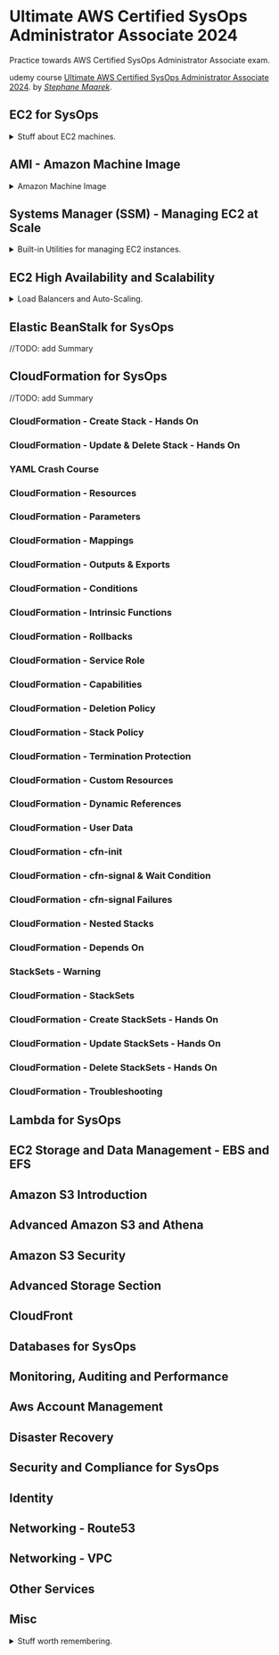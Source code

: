<!--
// cSpell:ignore proto deregisteration_delay
 -->

<link rel="stylesheet" type="text/css" href="../markdown-style.css">

# Ultimate AWS Certified SysOps Administrator Associate 2024

<!-- <details> -->
<summary>
Practice towards AWS Certified SysOps Administrator Associate exam.
</summary>

udemy course [Ultimate AWS Certified SysOps Administrator Associate 2024](ultimate-aws-certified-sysops-administrator-associate). by [_Stephane Maarek_](https://www.stephanemaarek.com/).

## EC2 for SysOps

<details>
<summary>
Stuff about EC2 machines.
</summary>

<cloud>EC2</cloud> - <cloud>Elastic Cloud Compute</cloud> - virtual machines.

### EC2 Instance Types
<details>

#### Launching an EC2 Instance

from the console, launch a new machine, with a ssh key pai, create new security group allowing SSH access (port 22) from anywhere, and ssh into the machine using the public ip.

```sh
chmod 0400 DemoKeyPair.pem
ssh -i DemoKeyPair.pem ec2-user@<public_ip>
```

or by using <kbd>EC2 Instance Connect</kbd>.

#### Changing EC2 Instance Type

changing EC2 instance types works only for <cloud>EBS</cloud>-backed instances.

1. Stop the instance
2. <kbd>Instance Settings</kbd> -> <kbd>Change Instance Type</kbd>
3. Start instance

for some instances, we can have EBS-optimization available.

we can see this in action by running the `free -m` shell command before and after changing the machine type. going from "t2.micro" to "t2.small" changes the amount of "total" memory from ~983 to ~1991.

</details>

### Enhanced Networking

<details>
<summary>
Get better networking performance for EC2 instances.
</summary>


> <cloud>EC2 Enhanced Networking (SR-IOV)</cloud>
> - Higher bandwidth, higher PPS (packet per second), lower latency.
> - Option 1: Elastic Network Adapter (ENA) up to 100 Gbps.
> - Option 2: Intel 82599 VF up to 10 Gbps - LEGACY.
> - Works for newer generation EC2 Instances.
> 
><cloud>Elastic Fabric Adapter (EFA)</cloud>
>
> - Improved ENA for <cloud>HPC</cloud> (high performance computing), only works for Linux.
> - Great for inter-node communications, tightly coupled workloads.
> - Leverages Message Passing Interface (MPI) standard.
> - Bypasses the underlying Linux OS to provide low-latency, reliable transport.

as a demo, we create a new machine from the "t3.micro" type, and we can check if the <cloud>ENA</cloud> model is installed by running `modinfo ena` and `ethtool -i eth0` (replace `eth` with `enX0` or `ens5` in amazon linux 2023 AMI) to see the driver used - it will show "ena" when the ENA is used or "vif" when not (like in the t2 machine).

</details>


### EC2 Placement Groups


<details>
<summary>
Controling how the EC2 instances are placed in the data center.
</summary>

> - *Cluster* - clusters instances into a low-latency group in a single Availability Zone.
> - *Spread* - spreads instances across underlying hardware (max 7 instances per group per AZ) - critical applications.
> - *Partition* - spreads instances across many different partitions (which rely on different sets of racks) within an AZ. Scales to 100s of EC2 instances per group (Hadoop, Cassandra, Kafka)

In the *cluster* placement group, we stick all the instances in the same AZ, which gives us better networking, and we can use enhanced networking. the risk is that if the Availability Zone fails, all the instances fail. we use this strategy when we have big jobs that need to complete fast, or when our applications need extremely low latency and high network throughput.\
For the *spread* placement groups, we span across multiple Availability Zone and hardware, this reduces the risk of failure (better Availability). however, we ate limited to having 7 instances per Availability Zone per placement group.
The *Partition* group uses partitions to separate machines. instances in a partition don't share physical racks with instances from other partitions, so the partition represents a rack inside the data center. EC2 instances have the partiton information as part of the metadata. this is usually used in big-data application which are partition-aware

under the <cloud>EC2</cloud> service, we can choose the<kbd>Placement Group</kbd> tab and <kbd>Create Placement Group</kbd>, we give it a name, tags, and select the placement strategy. there are some options for the "spread" strategy (racks and outhosts) and the "partition" (number of partitions).\
If we launch an instance, we look under the "advanced details" configuration and select which placement group to use.

</details>

### EC2 Shutdown Behavior & Termination Protection
<details>
<summary>
Shutdown from inside the machine.
</summary>

> How should the instance react when shutdown is done using the OS?
>
> - Stop (default)
> - Terminate

we can set the shutdown behavior to either stop the instance or terminate. this will still terminate the instance even if we had "terminate protection" available (it only effects termination from the console or the cli, not from inside the instance OS).

</details>

### EC2 TroubleShooting

<details>
<summary>
Common troubleShooting methods.
</summary>

#### Troubleshooting EC2 Launch Issues

possible reasons that we fail to launch <cloud>EC2</cloud> instances:

> `#InstanceLimitExceeded` if you get this error, it means that you have reached your limit of max number of vCPUs per region.

this applies to "On-demand" and "Spot" instances. we can fix this by moving to another region, shutting down other machines, or requesting a quota Increase from AWS. we can see the limit in the <cloud>Service Quotes</cloud> page.

> `#InsufficientInstanceCapacity` if you get this error, it means AWS does not have that enough On-Demand capacity in the particular AZ where the instance is launched.

for this error, there isn't much we can do, we can wait or change the instance type or the Availability Zone.

> Instance Terminates Immediately: (goes from pending to terminated)
>
> - You've reached your EBS volume limit.
> - An EBS snapshot is corrupt.
> - The root EBS volume is encrypted and you do not have permissions to access the KMS key for decryption.
> - The instance store-backed AMI that you used to launch the instance is missing a required part (an image.part.xx file).

#### Troubleshooting EC2 SSH Issues

Common issues with SSH access:

1. "Unprotected private key file" error - the ".pem" key needs to have the permissions set to 400 (use `chmod 0400`).
2. incorrect username - "Host key not found", "permission denied", "Connection closed by \<instance\> port 22". - can happen when we use `ec2-user` for ubuntu AMIs, and vice versa.
3. "Connection timed out" - can be from the security group, the Network Access Control List, the route table or if the instance doesn't have a public IPv4 address or the instance CPU load is too high.

EC2 Instance Connect is an alternative to SSH connection. rather than having the security group permitting an inbound rule access from a source, we have it allow a specific range of ips which are reserved for instance connect.

we can see the ranges in this [address](https://ip-ranges.amazonaws.com/ip-ranges.json):

```json
{
    "ip_prefix": "18.206.107.24/29",
    "region": "us-east-1",
    "service": "EC2_INSTANCE_CONNECT",
    "network_border_group": "us-east-1"
}
```

so when we set the security group, we need to add the cidr range of the region.

instance connect creates a one-time ssh public key for each connection.

</details>

### EC2 Instance Purchasing Options

<details>
<summary>
How much we pay for our EC2 instances.
</summary>

> - On-Demand Instances - short workload, predictable pricing, pay by second.
> - Reserved (1 & 3 years)
>   - Reserved Instances - long workloads.
>   - Convertible Reserved Instances - long workloads with flexible instances.
> - Savings Plans (1 & 3 years) - commitment to an amount of usage, long workload.
> - Spot Instances - short workloads, cheap, can lose instances (less reliable).
> - Dedicated Hosts - book an entire physical server, control instance placement.
> - Dedicated Instances - no other customers will share your hardware.
> - Capacity Reservations - reserve capacity in a specific AZ for any duration.

On-Demand instances have pay-by-second for Linux and Windows machines, but pay-by-hour for other OS.\
Reserved instances can be bought and sold in the Reserved Instance Marketplace, convertable instances allows us to change the type and still get a discount.\
Savings plans apply to usage, and are locked to instance family (e.g. M5, T3) per region, but allow for flexibility in instance size (micro, large, 2xLarge), the OS and the tenancy (host, dedicated, default).\
Spot instances can be the cheapest, but you can "lose" them at any time so they should be used for workloads that can run at anytime and stop and start.\
Dedicated Hosts gives us a physical server, this is important when we have compliance requirements and we need to use existing software licensees which are bound to the hardware itself. this can be on-demand or reserved. this is the most expensive option in AWS.\
Dedicate instances - no other accounts can run on the same hardware as these EC2 instances. but it can share the hardware with instances from the same account, and we have no control over instance placement.\
Capacity reservations - always have capacity available, but no discounts, always pay. for critical workloads that must run at a specific Availability Zone. should be combined with some other saving plan to get billing discounts.

#### Spot Instances & Spot Fleet

this is an auction - we define a max spot price which are willing to pay, and as long as the current spot price is below that price then we get the instance. if the price raises above what we are willing to pay, our instances will either stop or terminate (within a two minutes grace period). we can stop if we care about the state of the machine, or terminate if we can restart from an empty state at any time.

there is an old option of *Spot Blocks*, which allowed to get spot instances that won't be interrupted once they started (it wasn't 100% guranteed either).

to start using a spot instance, we need a **spot request**.

- maximum price
- desired number of instances
- launch specifications
- request type: One-time or Persistent
- Valid from, Valid until

we can only cancel requests that are either in the 'open', 'active' or 'disabled' state. canceling a spot request won't terminate the instances that it's running. to terminate them we need to first cancel the request and then manually terminate them.

A Spot Fleet is a way to have a set of Spot Instances with additional (optional) On-Demand Instances. ir will launch from possible launch pools (based on instance type, OS, Availability Zone), and the fleet will choose from the possible launch pools until reaching cpacity or maximum cost.

Allocation strategies
- lowestPrice - from the lowest priced pool
- diversifed - distributed across all pools
- capacityOptimized - pool with the optimal cpacity for the number of instances.
- priceCapacityOptimized (recommended) - first the pool with the highest cpacity available. then select the lowest priced pool.

#### EC2 Instances Launch Types Hands On

in the <cloud>EC2</cloud> service page, we select the <kbd>Spot Requests</kbd> tab, and we can view how the price changed over time. we can click <kbd>Request Spot Instances</kbd>, choose the launch template or define one manually.\
Then we define the request details, setting the maximal price, the valid from and valid until options, use load balancers, decide if we terminate the instances when the request expires. we set the target cpacities (number of instaces, vCPU, memory), networking, matching possible instances, and select the allocation strategy.

we can also launch a spot instance directly, when we launch an EC2 machine we can ask to use a spot instance instead, and then we set the termination behavior to control how the instance will behave if it gets reclaimed.

#### Burstable Instances

> AWS has the concept of burstable instances (T2/T3 machines). Burst means that overall, the instance has OK CPU performance.
>
> - When the machine needs to process something unexpected (a spike in load for example), it can burst, and CPU can be VERY good.
> - If the machine bursts, it utilizes "burst credits"
> - If all the credits are gone, the CPU becomes BAD
> - If the machine stops bursting, credits are  accumulated over time
> - Burstable instances can be amazing to handle unexpected traffic and getting the insurance that it will be handled correctly.
> - If your instance consistently runs low on credit, you need to move to a different kind of non-burstable instance
> 
> T2, T3 "Unlimited" - It is possible to have an "unlimited burst credit balance"
> 
> - You pay extra money if you go over your credit balance, but you don't lose in performance
> - If average CPU usage over a 24-hour period exceeds the baseline, the instance is billed for additional usage per vCPU/hour
> - Be careful, costs could go high if you're not monitoring the CPU health of your instances

</details>

### Elastic IPs

<details>
<summary>
Fixed Ips
</summary>

each time we start and stop an EC2 instance, the public IP changes. if we want it to have a fixed public IP address, then we need to use an Elastic IP.

it's an IPv4 address, which we own and remains ours until we delete it. we can remap the address as we wish. we pay for the address if it's not being used (mapped to a server), but if we attach it to some server, then it doesn't have additional charges.\
Elastic IPs can be used to mask failures of instances by rolling over to another instance. there is a limit of 5 elastic IPs per account - they shouldn't be used much.

- use a random ip address and register a DNS name to it.
- use a load balancer with a static hostname.

(demo of creating an elastic IP and attaching it to one instance, detaching it and then attaching it to another one)

</details>

### CloudWatch Metrics for EC2

<details>
<summary>
EC2 machine monitoring.
</summary>

we have metrics that AWS automatically pushes for EC2, either at 5 minutes interval or 1 minute (extra pay). we can also define custom metrics at 1 minute resolution, all the way to 1 second.

> AWS Provided metrics (AWS pushes them):
>
> - Basic Monitoring (default): metrics are collected at a 5 minute internal
> - Detailed Monitoring (paid): metrics are collected at a 1 minute interval
> - Includes:
>   - CPU - utilization, credit usage and balance
>   - Network - in/out
>   - Status Checks 
>       - Instance statues for the EC2 VM
>       - System status for the underlying hardware
>   - Disk (instance store only) - read/write for ops/bytes. (doesn't apply to <cloud>EBS</cloud>-based instances).
> - **Doesn't Include RAM**
> 
> Custom metric (yours to push):
> - Basic Resolution: 1 minute resolution
> - High Resolution: all the way to 1 second resolution
> - Include RAM, application level metrics
> - Make sure the IAM permissions on the EC2 instance role are correct!

for each EC2 machine, we click the <kbd>Monitoring</kbd> tab and see the metrics, we can also add them to <cloud>CloudWatch</cloud> dashboards for a centralized location. we can enabled detailed monitoring for the machine if we want, but it will cost us more.

#### Unified CloudWatch Agent 

This agent allows us to gather metrics from EC2 instances or from other servers (such as on-premises machines). this can collect system level metrics (RAM, processes, used disk space), and can send the to <cloud>AWS CloudWatch</cloud>.

we can configure the agent with <cloud>SSM parameter store</cloud> or a configuration file, the machine needs to have the correct <cloud>IAM role</cloud> and permissions. the metrics from the unified agent all have the default "CWAgent" namespace. there is a *procstat* plugin that can collect metrics for individual processes running on the machine. we can select which processes are monitored with the pid identification number or based on regex (process name, command line which started it). mertics from the plugin will have the "procstat" prefix.

(demo of installing the Unified CloudWatch Agent)

we first create an IAM role for the EC2, and give it the "CloudWatchAgenetServer" policy, which allows is to push log events and read fom the SSM store.\
We next create an EC2 instance, we will make it a webserver (so it will need HTTP access). we connect to it with the EC2 Instance Connect.

```sh
sudo su # elevate permissions
yum install httpd # install webserver
echo "hello world" > /var/www/html/index.html
sudo systemctl start httpd
sudo systemctl enable httpd
# use browser to access the server and see the hello world message
cat /var/log/httpd/access_log # see logs
cat /var/log/httpd/error_log # see errors
```

if we want to install the agent, we can run the following commands. when we run the configuration wizard once, we can also tell the agent to monitor other files (like httpd/access_logs). after we finish we get the option to store it in the <cloud>SSM parameter Store</cloud>. but for this we need even more permissions, since we didn't allow the newly created role to push to the parameter store (the admin policy has this permission).

when we next create other instances we can have them run the command to grab the configuration directly from SSM.

```sh
#!/bin/bash
# install the agent on Amazon Linux 2
sudo yum install amazon-cloudwatch-agent

# run the wizard
sudo /opt/aws/amazon-cloudwatch-agent/bin/amazon-cloudwatch-agent-config-wizard
# Ec2, root, turn on statsD daemon, port, interval, aggregates, collectD, host metrics, metrics at code levels, Ec2 dimensions, aggregations, resolutions, default metrics config level
# which files we monitor /var/log/httpd/access_logs, retention rate, other log files
# store in ssm - we need permission

# get the configuration from parameter store 
sudo /opt/aws/amazon-cloudwatch-agent/bin/amazon-cloudwatch-agent-ctl -a fetch-config -m ec2 -c ssm:AmazonCloudWatch-linux -s

# get the configuration from local file
sudo /opt/aws/amazon-cloudwatch-agent/bin/amazon-cloudwatch-agent-ctl -a fetch-config -m ec2 -c file:/opt/aws/amazon-cloudwatch-agent/bin/config.json -s
```
now our agents push the logs from inside the machine directly to cloudWatch, and we can see the metrics being sent from the cloudWatch Agent.


#### EC2 Instance Status Checks


Automatic Checks to Identify hardware and sotware issues.

- System Status Checks - problems with AWS system. we might need to restart the machine (move it to another host) to fix the issue.
- Instance Status Checks - invalid network configuration, exhausted memory, we usually reboot the machine to solve

we have cloudWatch metrics for these failures

- StatusCheckFailed_System
- StatusCheckFailed_Instance
- StatusCheckFailed (both)

We can set an cloudWatch alarm to recover the instance (and send a notification) when we get the alarms. this will mantain the private/public and elstic IP addresses, and use the same metadata and placement group.\
Another option is to use an autoscaling group and have it target the health check, and it will recover the instance, but without keeping the same private and elastic Ip.

we can the status checks for each machine going to the <kbd>Status Checks</kbd> tab. and we can also set an alarm based on the metrics (statusCheckFailed) and decide which action should be triggered, and we can test it by forcibly moving the alarm state.

```sh
aws cloudwatch set-alarm-state --alarm-name <alarm-name> --state-vale ALARM --state-reason "testing recovery action"
```

> SYSTEM status checks - System status checks monitor the AWS systems on which your instance runs.\
> Problem with the underlying host. Example: 
> 
> - Loss of network connectivity
> - Loss of system power
> - Software issues on the physical host
> - Hardware issues on the physical host that impact network reachability
> 
> Either wait for AWS to fix the host, OR Move the EC2 instance to a new host = STOP & START the instance (if EBS backed).
>
> INSTANCE status checks - Instance status checks monitor the software and network configuration of your individual instance.\
> Example of issues
> 
> - Incorrect networking or startup configuration
> - Exhausted memory
> - Corrupted file system
> - Incompatible kernel
> 
> Requires your involvement to fix Restart the EC2 instance, OR Change the EC2 instance configuration.
> 
</details>

### EC2 Hibernate

<details>
<summary>
Preserving Data in RAM
</summary>

we can stop or terminate instances.
- stop - the data on disk (EBS) is kept intact
- terminate - any EBS volumes (root) also set-up to be destroyed is lost.

the first time a machine starts it boots the OS and runs the EC2 user data script, for later times, it just boots the OS without running the user script.

Hibernate allows us to store and preserve the data in RAM, we don't stop and restart the operation system. instead, we dump the data in RAM inside a special file in the root EBS volume. when we start the machine after hibernating, the data is loaded back into RAM, without requireing the OS to start up.

it is supported in many instance families, and for most popular AMI images. the root volume must be EBS based, and enctyped (not instance store) and has enough storage space. there is a limit for the instance RAM size (no more than 150GB), and it's not supported on *bare metal* instances. an instance can not be hibernated for more than 60 days.

we can see this in action by running the `uptime` command after hibernating compared to running the same command after "stopping" it.

</details>

</details>

## AMI - Amazon Machine Image

<details>
<summary>
Amazon Machine Image
</summary>

<cloud>AMI</cloud> - Amazon Machine Image. a customization of an EC2 image, we can add our own software, configuration, monitoring, OS... and then it's faster to boot and faster to configure.

AMIs are built for a specific region, and can then be copied across regions. there are public AMIs, but we can also use our own AMIs or get and AMI from the AMI marketplace (which is created and maintained by someone else).

we first create an EC2 machine and customize it. stop it, and then build the AMI (EBS snapshot), and we can then launch a new instance from the AMI we created.

we choose the <kbd>Create Image</kbd> option from the EC2 and follow the option.

### AMI No Reboot Option

<details>
<summary>
Option to create AMI without shutting the instance
</summary>

allows to create an AMI without shutting down the instance. we need to enable the option, this is faster. it's also part of the back-up plan to create AMIs without bringing down the EBS volume, but we don't have data integrity, and we can't be sure the OS data buffer will be flushed properly.

</details>

### EC2 Instance Migration using AMIs

<details>
<summary>
Migrating and Sharing AMI between Regions and Accounts.
</summary>

to migrate an EC2, we create an AMI from the instance, and then copy it to another region, where we can launch the EC2 from the AMI.

we can also share AMI's across accounts. this doesn't change the ownership of the AMI.\
For sharing to work, the AMI must either be un-encrypted, or be encrypted with a customer managed key. if the AMI has encrypted volumes, we also need to share the key used to encrypt the volumes.

sharing the key is down with IAM permissions.

we can also copy the AMI o a different account, this again requires sharing keys if the the image or the underlying snapshots are encrypted.

we can see the process under the "AMI permissions" tab.
</details>

### EC2 Image Builder

<details>
<summary>
Automatically build Custom AMIs
</summary>

this service is used to automate the creation of virtual machines or container images. we can also set validation tests to run on the newly created AMI and have the image be distributed across regions.  this is useful when we have dependencies which update and we want to re-build our AMI each time with the new versions.

we can create AMIs or Docker Images, and then we apply components as part of the recipe. there are pre-built components and we can make them ourselves. we can also use pre-built tests of define them. we need a <cloud>IAM</cloud> role wih some policies.
</details>


### AMI In Production

<details>
<summary>
Restrict Which AMIs can be used
</summary>

> You can force users to only launch EC2 instances from pre-approved AMIs (AMIs tagged with specific tags) using IAM policies.\
> Combine with AWS Config to find noncompliant EC2 instance (instances launched with non-approved AMIs)

</details>

</details>

## Systems Manager (SSM) - Managing EC2 at Scale

<details>
<summary>
Built-in Utilities for managing EC2 instances.
</summary>

> Helps you manage your <cloud>EC2</cloud> and On-Premises systems at scale.
> 
> - Get operational insights about the state of your infrastructure
> - Easily detect problems
> - Patching automation for enhanced compliance
> - Works for both Windows and Linux OS
> - Integrated with <cloud>CloudWatch</cloud> metrics / dashboards
> - Integrated with <cloud>AWS Config</cloud>
> - Free service

there are several sub systems in the service.

> - Resource Groups
> - Operations Management
>   - Explorer
>   - OpsCenter
>   - CloudWatch Dashboard
>   - PHD
>   - Incident Manager
> - Shared Resources
>   - Documents
> - Change Management
>   - Change Manager
>   - Automation
>   - Change Calendar
>   - Maintenance Windows
> - Application Management
>   - Application Manager
>   - AppConfig
>   - Parameter Store
> - Node Management
>   - Fleet Manager
>   - Compliance
>   - Inventory
>   - Hybrid Activations
>   - Session Manager
>   - Run Command
>   - State Manager
>   - Patch Manager
>   - Distributer

we need to install the <cloud>SSM</cloud> agent on the machine, it's pre-installed on the Amazon Linux AMI and some ubuntu AMIs. we also need a proper <cloud>IAM Role</cloud> attached.

We start with an example of EC2 machine, under the <cloud>SSM</cloud> service, we choose the <kbd>Fleet Manager</kbd> option. we need some virtual machines running, so we create a machine, it needs a role with the "AmazonSSMManagedInstanceCore" policy. in the security group option, we don't need to have it accessable from outside. we will start three instances.

Once they start running, we can see them in the fleet manager screen.

### AWS Tags & SSM Resource Groups

<details>
<summary>
Logical Groups of resources.
</summary>

we can add tags to many AWS resources. we use them for resource grouping, cost allocation and automation. we can group resources together based on tags.

we add tags to our EC2 machines from before.

we go the <kbd>Resource Group</kbd> service and there we can create a new resource group, a resource can belong to multiple groups at the same time.
</details>

### SSM Documents & SSM Run Command

<details>
<summary>
Running Scripts and commands on resources.
</summary>

SSM Documents can be Json or yaml, and can have parameters and actions, and services can execute them. documents can retrieve data from the <cloud>parameter store</cloud> service.

(like github actions)

we can use documents in
- run commands
- state manager
- patch manager
- automation

we can look at the amazon created documents, such as AWS-ApplyPatchBaseline.

we can execute a document as a script (the "Run Command" feature), and have it run on multiple instances (using the resource groups we created). fully integrated with <cloud>IAM</cloud> and <cloud>CloudTrail</cloud>, no need for SSH, can send notification to <cloud>SNS</cloud> and output the logs to <cloud>S3</cloud> or <cloud>CloudWatch</cloud> Logs. and can be triggered from <cloud>Event Bridge</cloud>.

for this to work, we need to open the security group to incoming data on port 80.

we create a simple document, make it target EC2 instances, and have it as a "Command document" (not session document"). this command will install the apache web server.

```yaml
---
schemaVersion: '2.2'
description: Sample YAML template to install Apache
parameters: 
  Message:
    type: "String"
    description: "Welcome Message"
    default: "Hello World"
mainSteps:
- action: aws:runShellScript
  name: configureApache
  inputs:
    runCommand:
    - 'sudo yum update -y'
    - 'sudo yum install -y httpd'
    - 'sudo systemctl start httpd'
    - 'sudo systemctl enable httpd'
    - 'echo "{{Message}} from $(hostname -f)" > /var/www/html/index.html'
```

in the <cloud>Run Command</cloud> service, we can choose this document, and then filter for the resource based on resource groups or other tags.

we can add a comment, control timeout, and add rate control - how many concurrent executions will happen, and set the error threshold (if the rate is above the threshold, we stop the operation). here we can also choose what happens to the logs and set notifications.

#### SSM Automations

we can create documents for repeated tasks, this is a "runbook" of common things we might want to do, such as taking an <cloud>EBS</cloud> snapshot, restarting an instance, creating <cloud>AMI</cloud>, etc...

unlike run commands, they perform action **ON** resources, rather than **INSIDE** them.\
There are predefined runbooks from AWS, or we can create our own. they can be triggered manually (by the web console, cli or sdk), by <cloud>EventBridge</cloud> rule, on a schedule using SSM Maintenance Windows, or with <cloud>AWS Config</cloud> for rules remediation.

in the console, we navigate to <kbd>Change Management</kbd> section and then <cloud>Automation</cloud> page. we choose <cloud>Execute Automation</cloud>, we select the document we want, such as "AWS-RestartEC2Instance", we can choose the target based on resource groups, and choose how the process will happen (cross region and accounts, step by step, rate control). we need an IAM role for the automation script.

</details>

### SSM Parameter Store

<details>
<summary>
Shared Storage of parameters.
</summary>

> - Secure storage for configuration and secrets.
> - Optional Seamless Encryption using <cloud>KMS</cloud>.
> - Serverless, scalable, durable, easy SDK.
> - Version tracking of configurations / secrets.
> - Security through <cloud>IAM</cloud>.
> - Notifications with Amazon <cloud>EventBridge</cloud>.
> - Integration with <cloud>CloudFormation</cloud>.

parameters are stored in hierarchal order, we define paths and store the parameters like files in a folder system, this makes controling access with IAM easier. we can use the parameter store to access secret from the secret store, or use public parameters from AWS (like finding out the most recent AMI in the region).

There are two tiers, standard free tier and advanced tier.

| Value                                                           | Standard Tier        | Advance Tier                           |
| --------------------------------------------------------------- | -------------------- | -------------------------------------- |
| Total number of parameters allowed (per AWS account and Region) | 10,000               | 100,000                                |
| Maximum size of a parameter value                               | 4 KB                 | 8 KB                                   |
| Parameter policies available                                    | No                   | Yes                                    |
| Cost                                                            | No additional charge | Charges apply                          |
| Storage Pricing                                                 | Free                 | $0.05 per advanced parameter per month |

Parameter policies allow us to set TTL to a parameter (expiration policy), and we can an eventBridge notification before the expiration date, or after it.

#### SSM Parameter Store Hands On

we navigate to the <kbd>Shared Resources</kbd> section and choose the <kbd>Parameter Store</kbd> option. now we can <kbd>Create Parameter</kbd>, give it a name (path), description, type (string, list of stings, secure string with <cloud>KMS</cloud>), choose the tier (standard or advanced) and the value of the parameter.


we can get the parameter value in the cli, and we can also ask to decrypt the secure strings if we have the permissions to access the key.

```sh
aws ssm get-parameter --names <parameter-name1> <parameter-name2>
aws ssm get-parameter --names <parameter-name1> <parameter-name2> --with-decryption
aws ssm get-parameters-by-path --path <parameter-path> --recursive
```

</details>

### SSM Inventory & State Manager

<details>
<summary>
Collect metadata from your managed instances.
</summary>

SSM Inventory 

> Collect metadata from your managed instances (EC2/On-premises)
>
> - Metadata includes installed software, OS drivers, configurations, installed Updates, running services...
> - View data in AWS Console or store in S3 and query and analyze using Athena and QuickSight.
> - Specify metadata collection interval (minutes, hours, days).
> - Query data from multiple AWS accounts and regions.
> - Create Custom Inventory for your custom metadata (e.g., rack location of each managed instance).

in the console, under <kbd>Node Management</kbd> section, we choose <kbd>Inventory</kbd> and enable the invtory on all instances. we can now navigate to the <kbd>State Manager</kbd> and make sure all our instances are in the proper state.

State Manager

> automate the process of keeping your managed instances (EC2/On-premises) in a state that you define
> - Use cases: bootstrap instances with software, patch OS/software Updates on a schedule...
> - State Manager Association:
>   - Defines the state that you want to maintain to your managed instances.
>   - Specify a schedule when this configuration is applied.
>   - Example: port 22 must be closed, antivirus must be installed...
> - Uses SSM Documents to create an Association (e.g., SSM Document to Configure CW Agent).

in the inventory page, we can see the coverage, check the most used OS, check the most used applications in the instances, and get detailed data in the resource group level. this data is sent to a <cloud>S3</cloud> bucket. we need to edit the bucket policy.\

</details>

### SSM Patch Manager and Maintenance Windows

<details>
<summary>
Automates the process of patching managed instances.
</summary>

> - OS updates, applications updates, security updates, etc...
> - Supports both EC2 instances and on-premises servers.
> - Supports Linux, macOS, and Windows.
> - Patch on-demand or on a schedule using Maintenance Windows.
> - Scan instances and generate patch compliance report (missing patches).
> - Patch compliance report can be sent to S3.
> - Patch Baseline
>   - Defines which patches should and shouldn't be installed on your instances.
>   - Ability to create custom Patch Baselines (specify approved/rejected patches).
>   - Patches can be auto-approved within days of their release.
>   - By default, install only critical patches and patches related to security.
> - Patch Group
>   - Associate a set of instances with a specific Patch Baseline.
>   - Example: create Patch Groups for different environments (dev, test, prod)
>   - Instances should be defined with the tag key Patch Group
>   - An instance can only be in one Patch Group
>   - Patch Group can be registered with only one Patch Baseline

find which patches are installed on instances, and which instances are missing patches (compliance report), have deny lists of patches which shouldn't be installed. we associate patch groups with a patch baseline. Patch groups are defined by a tag with the key "Patch Group", so they can only belong to one group.

there are predefined patch baselines managed by aws, and we can usually run a SSM document to apply them. we can also define our own custom patch baselines, with operating systems, allowed and rejected patches, and have external patch repositories.


we can define Maintenance windows, specifying when the actions are perfromed:
> - schedule
> - duration
> - set of registered instances
> - set of registered tasks

under the <kbd>Node Management</kbd> section, we navigate to the <kbd>Patch Management</kbd> page, here we can do a scan or scan-and-install, and we can define targets as usual. we can also view the patch baselines and see if an instance is compliant. we can also create the maintenance windows as Cron jobs, and set which documents to run.
</details>

### SSM Session Manager

<details>
<summary>
Run Shell Commands in Instances through a managed service.
</summary>

> Allows you to start a secure shell on your EC2 and on-premises servers
>
> - Access through AWS Console, AWS CLI, or Session manager SDK.
> - Does not need SSH access, bastion hosts, or SSH keys.
> - Supports Linux, macOS, and Windows.
> - Log connections to your instances and executed commands.
> - Session log data can be sent to S3 or CloudWatch Logs.
> - CloudTrail can intercept StartSession events.

we can run commands in our machines, without having to keep SSH keys, and we can log and audit all of our connections and commands.

we need IAM permissions, and we create polices to define which instances we can shell into, and even restrict which commands can be run in a session.

under the <kbd>Node Management</kbd> section, we navigate to the <kbd>Session Manager</kbd> page,
we click <kbd>Start Session</kbd>, and we can connect to any EC2 instance that has the SSM agent installed, even if it didn't open the 22 port for SSH access. we can view the open sessions and control timeout and manage logging.
</details>

</details>

## EC2 High Availability and Scalability

<details>
<summary>
Load Balancers and Auto-Scaling.
</summary>

> What is High Availability and Scalability?

> Scalability means that an application / system can handle greater loads by adapting. There are two kinds of scalability:\
> 
> - Vertical Scalability - scale up/down.
> - Horizontal Scalability (= elasticity) - scale out/in.
>
> Scalability is linked but different to High Availability.

Vertical scalability usually means increasing the compute power of each instance, such as moving it to a stronger instance type, it's commonly used for non-distributed services, such as some databases.\
Horizontal scalability usually means increasing the number of instances handling the workload, this happens in distributed systems, unlike vertical scaling, there is no hard limit on horizontal scaling.

High Availability usually goes with horizontal scaling, the goal is to have the application survive the loss of some of the instances. in AWS, this usually means surviving the loss of a data center (Availability Zone), it can also be a passive configuration, such as having a multi AZ RDS.

### Elastic Load Balancing (ELB)

<details>
<summary>
Managed Load Balancers.
</summary>

> Load Balances are servers that forward traffic to multiple servers (e.g., EC2 instances) downstream.
>
> - Spread load across multiple downstream instances.
> - Expose a single point of access (DNS) to your application.
> - Seamlessly handle failures of downstream instances.
> - Do regular health checks to your instances.
> - Provide SSL termination (HTTPS) for your websites.
> - Enforce stickiness with cookies.
> - High availability across zones.
> - Separate public traffic from private traffic.

<cloud>ELB</cloud> is a managed load balancer service, so it's managed by AWS, which takes care of the upgrades, patching and High Availability requirements. it is also integrated with many other services:
- <cloud>EC2</cloud> AutoScaling Groups
- <cloud>ECS</cloud> - elastic container service
- <cloud>ACM</cloud> - aws certificate manager
- <cloud>Route53</cloud> - dns
- <cloud>AWS WAF</cloud> - firewall
- <cloud>AWS Global Accelerator</cloud>

Load Balancers work with health checks, which tell the upstream load balancer if the downstream instance can handle traffic at the current moment.

there are four types of elastic load balancers, but one of them is already deprecated:
- Classic Load Balancer - http, https, TCP, SSL - not used anymore.
- Application Load Balancer - http, https, websocket
- Network Load Balancer - TCP, TLS (secure TCP), UDP
- Gateway Load Balancer - network layer (layer 3) - ip protocol

load balancers can be internal or external. the security group should allow connections from everywhere, but the the downstream instances should only allow access from the load balancers.

#### Application Load Balancer (ALB)

<details>
<summary>
Basic Layer 7 load balancer.
</summary>

Layer 7 load balancer (HTTP layer), routes to multiple http applications across machine (target groups), and even multiple applications on the same machine (like different containers). supports HTTP/2 and websocket, and allows for redirects.\
Routing options:
- url path (example.com/**users** and example.com/**posts**)
- url hostname (**one**.example.com and **two**.example.com)
- query string headers (example.com?**order=false**)

ALB are a great fit for micro services and container based applications (docker, kubernetes, ECS), and it has port mapping feature to redirect to a dynamic port in ECS.

target groups can be:
- <cloud>EC2</cloud> instances
- <cloud>ECS</cloud> tasks
- <cloud>Lambda</cloud> functions
- private IP addresses

> - health check are done at the target group level.
> - Fixed hostname (XXX.region.elb.amazonaws.com)
> - The application servers don't see the IP of the client directly
>   - The true IP of the client is inserted in the header X-Forwarded-For
>   - We can also get Port (X-Forwarded-Port) and proto (X-Forwarded-Proto)

in the demo, we create two instances of EC2 machines, we use the scirpt to install the httpd web server on the machines. we have the security group allow traffic from outside, (we will change this later).

now we <kbd>Create Load Balancer</kbd>, and choose the Application Load Balancer type. we give it a name, make it external facing (not internal), and use IPv4. we need to deploy it in one or more Availability Zones, and we create a new security group with all http traffic allowed. next, at the <kbd>Listeners and Routing</kbd>, we need to create the target group for our instances, we set the health check path, and register the instances to it.  we can link the target group to the listener on port 80. when we create a load balancer, we get a DNS name that we can use in the browser, and it will direct us to one of the registered instances.\
if we stop one of the instances, the load balancer will see it's inactive (based on the health check), and it won't direct the traffic to it anymore.

we can go to the instances and and fix the security group, and remove the access from the 0.0.0.0/0 cidr block, and only allow access from the security group the ALB belongs to.\
we can also set more complex listener rules, we can modify the routing by adding rules to match requests and set different targets. rules have conditions (url path, url hostname, query parameters, request method, ip source) and then we can set the target group, redirect or return a fixed response. rules also have priority, with the last one being the default rule - what happens when no rule matches the request.
</details>


#### Network Load Balancer (NLB)

<details>
<summary>
High performance Layer 4 load balancer.
</summary>

forwards TCP and UDP traffic to instances. handles millions of requests per second with low latency. it is not part of the AWS free tier.\
it has only one static IP per Availability Zone, and it supports assinging elastic IP (usefull  when whitelisting a specific IP).

target groups can be:
- <cloud>EC2</cloud> instances
- private IP addresses
- application load balancer

health checks support TCP, HTTP and HTTPS protocols.

like before, we can create a network load balancer, we get a fixed IP4 address from AWS for each Availability Zone, but we can also provide our own elastic IP. we can also attach a security group. we need to modify the security group of the downstream instances to allow the health checks to pass.

</details>

#### Gateway Load Balancer (GWLB)

<details>
<summary>
Layer 3 Load Balancer - manages all requests before forwarding them.
</summary>

a way to have all traffic go through a single point of entry (the gateway load balancer), which is first directed at some virtual appliance, and if that appliance confirms it, it is then directed to the target application.

> - Deploy, scale, and manage a fleet of 3rd party network virtual appliances in AWS
> - Example: Firewalls, Intrusion Detection and Prevention Systems, Deep Packet Inspection Systems, payload manipulation, etc...
> - Operates at Layer 3 (Network Layer) – IP packets
> - Combines the following functions:
>   - Transparent Network Gateway – single entry/exit for all traffic
>   - Load Balancer – distributes traffic to your virtual appliances
> - Uses the **GENEVE** protocol on port **6081**

target groups (which analyze the requests):
- <cloud>EC2</cloud> instances
- private Ip addresses

</details>


#### Sticky Sessions

It is possible to implement stickiness so that the
same client is always redirected to the same
instance behind a load balancer.

> - This works for Classic Load Balancer, Application Load Balancer, and Network Load Balancer
> - For both CLB & ALB, the "cookie" used for stickiness has an expiration date you control
> - Use case: make sure the user doesn’t lose his session data
> - Enabling stickiness may bring imbalance to the load over the backend EC2 instances
> - NLB doesn't use cookies

cookies can be application based (custom or load balancer generated), or be duration based (always created by the load balancer). we can set the cookie name ourselves, but there are some reserved names.

#### Cross Zone Load Balancing

if we have an imbalance in the number of instances inside each Availability Zone, the traffic will be directed evenly across the Availability Zones, so some instances will get larger load of the traffic.\
if we set "cross zone load balancing" the traffic will be directed evenly across all instances.

| ELB                               | Default  | Cross-Zone Traffic Charges |
| --------------------------------- | -------- | -------------------------- |
| Classic Load Balancer             | disabled | no charges                 |
| Application Load Balancer         | enabled  | no charges                 |
| Network and Gateway Load Balancer | disabled | charges apply              |

#### SSL Certificates

> An SSL Certificate allows traffic between your clients and your load balancer to be encrypted in transit (in-flight encryption).
>
> - SSL refers to Secure Sockets Layer, used to encrypt connections.
> - TLS refers to Transport Layer Security, which is a newer version.
> - Nowadays, TLS certificates are mainly used, but people still refer as SSL.
> - Public SSL certificates are issued by Certificate Authorities (CA).
> - Comodo, Symantec, GoDaddy, GlobalSign, Digicert, Letsencrypt, etc...
> - SSL certificates have an expiration date (you set) and must be renewed.
>
> The load balancer uses an X.509 certificate (SSL/TLS server certificate)
> - You can manage certificates using <cloud>ACM</cloud> (AWS Certificate Manager).
> - You can create and upload your own certificates alternatively.
> - HTTPS listener:
>   - You must specify a default certificate.
>   - You can add an optional list of certs to support multiple domains.
>   - Clients can use **SNI** (Server Name Indication) to specify the hostname they reach.
>   - Ability to specify a security policy to support older versions of SSL/TLS (legacy clients).

SNI allow loading multiple certificates onto one websever (the load balancer), so it can serve multiple websites (downstream targets). the clients needs to indicate the target hostname for the initial SSL handshake. the server will find the correct certificate, or use the default one.

| ELB                       | Version | SNI support | SSL Certificates      |
| ------------------------- | ------- | ----------- | --------------------- |
| Classic Load Balancer     | V1      | No          | One Certificate       |
| Application Load Balancer | V2      | Yes         | Multiple Certificates |
| Network Load Balancer     | V2      | Yes         | Multiple Certificates |

SNI is also supported with <cloud>CloudFront</cloud>.

when we go to our load balancers <cloud>ALB</cloud>, we can add a listener, and set the "Secure listener settings" with a security policy, and we can add certificates. for <cloud>ELB</cloud>, we can also add ALPN (Application Level Protocol Negotiation).

#### De-Registration Delay & Connection Draining

With Classic Load Balancers, it's called connection draining, but with newer types, it's called De-Registration Delay. it gives the instance time to complete "in-flight" requests, it won't send new requests to those instances, but it will give a grace period for requests to complete. default value is 300 seconds, but it can start from zero second (no grace period) to 3600 seconds - which is an hour. we decide the period based on the time our requests take to complete.

#### Health Checks

some settings that we can configure for health checks.

| Setting                    | Value | Description                                                     |
| -------------------------- | ----- | --------------------------------------------------------------- |
| HealthCheckProtocol        | HTTP  | Protocol used to perform health checks                          |
| HealthCheckPort            | 80    | Port used to perform health checks                              |
| HealthCheckPath            | `/`   | Destination for health checks on targets                        |
| HealthCheckTimeoutSeconds  | 5     | Consider the health check failed if no response after 5 seconds |
| HealthCheckIntervalSeconds | 30    | Send health check every 30 seconds                              |
| HealthyThresholdCount      | 3     | Consider the target healthy after 3 successful health checks    |
| UnhealthyThresholdCount    | 5     | Consider the target unhealthy after 5 failed health checks      |

> Target Health status options:
>
>- Initial: registering the target
>- Healthy
>- Unhealthy
>- Unused: target is not registered
>- Draining: de-registering the target
>- Unavailable: health checks disabled

if all the targets are unhealthy, the ELB will send them the requests anyway. health checks are best effort.

#### Elastic Load Balancer - Monitoring, Troubleshooting, Logging and Tracing

Response codes are standard for HTTP requests:

- Successful request: Code 200.
- Unsuccessful at client side: 4XX code.
    - 400: Bad Request    
    - 401: Unauthorized   
    - 403: Forbidden  
    - 460: Client closed connection.  
    - 463: X-Forwarded For header with >30 IP (Similar to malformed request). 
- Unsuccessful at server side: 5xx code.
    - 500: Internal server error would mean some error on the ELB itself.
    - 502: Bad Gateway
    - 503: Service Unavailable
    - 504: Gateway timeout: probably an issue within the server.
    - 561: Unauthorized

there are metrics for the load balancers which are directly pushed into <cloud>CloudWatch</cloud>

> Metrics:
>
> - BackendConnectionErrors
> - HealthyHostCount / UnHealthyHostCount
> - HTTPCode_Backend_2XX: Successful request.
> - HTTPCode_Backend_3XX: redirected request
> - HTTPCode_ELB_4XX: Client error codes
> - HTTPCode_ELB_5XX: Server error codes generated by the load balancer.
> - Latency
> - RequestCount
> - RequestCountPerTarget
> - SurgeQueueLength: The total number of requests (HTTP listener) or connections (TCP listener) that are pending routing to a healthy instance. Help to scale out ASG. Max value is 1024
> - SpillOverCount: The total number of requests that were rejected because the surge queue is full.
>
> Load Balancer troubleshooting using metrics
> -  HTTP 400: BAD_REQUEST => The client sent a malformed request that does not meet HTTP specifications.
> -  HTTP 503: Service Unavailable => Ensure that you have healthy instances in every Availability Zone that your load balancer is configured to respond in. look for HealthyHostCount in CloudWatch.
> -  HTTP 504: Gateway Timeout => Check if keep-alive settings on your EC2 instances are enabled and make sure that the keep-alive timeout is greater than the idle timeout settings of load balancer.

Access Logs can be stored in S3, we only pay for hte S3 storage, we might need them for compliance or debugging.\
There is also a built-in request tracing custom header (`X-Amzn-Trace-Id`), but it's ELB isn't integrated with <cloud>X-Ray</cloud> yet.

#### Target Group Attributes

Target Groups Settings

> - deregisteration_delay.timeout_seconds: time the load balancer waits before
deregistering a target
> - slow_start.duration_seconds: 0 for disabled, duration in which the target recives a smaller share of the traffic
> - load_balancing.algorithm.type: how the load balancer selects targets when routing requests (Round Robin, Least Outstanding Requests)
> - stickness - Sticky Session
>   - stickiness.enabled: true or false
>   - stickiness.type: application-based or duration-based cookie
>   - stickiness.app_cookie.cookie_name: name of the application cookie
>   - stickiness.app_cookie.duration_seconds: application-based cookie expiration period
>   - stickiness.lb_cookie.duration_seconds: duration-based cookie expiration period

slow start mode is a way to slowly ramp up new instances, during the slow start duration, the instance receive less traffic, gradually increasing towards the weighted amount.

the request routing is done based on algorithms, which determine which request should go to which instance.
- Round Robin - equally choose instances from the target group, cycle in order. works with application load balancers and classic load balancers.
- Least Outstanding Requests - send the request to the instance with the lowest number of pending or unfinished requests. works with application load balancers and classic load balancers. **doesn't work with slow start**.
- Flow Hash - selects the target based on hasing of the request (protocol, source and destination ip and port, TCP sequence number), same request from the same user will reach the same target. works with network load balancers.

### ALB Rules - Deep Dive

Rules are set on a listener, they are processed in order of priority.

supported actions:
- forward
- redirect
- fixed-response

rule conditions:
- host-header
- http-request-method
- path-pattern
- source-ip
- http-header
- query-string

a single rule can have multiple target groups, and each target group can have different weights. this allows us for gradual deployment of new version (blue/green deployment), and for better control of how the traffic is distributed.
</details>

### Auto Scaling Groups (ASG)

<details>
<summary>
Automatically Add and Remove EC2 Instances.
</summary>

the load on on our websites can change over time, and in the cloud, it's easy to add and remove instances. therefore, we can use Auto Scaling Groups to scale out and scale in based on demand, adding and removing instances. we can also pair it with a load balancer to automatically register new instances to it. unhealthy EC2 instances are automatically removed and replaced with new ones.

There are no costs for using autoscaling groups, just the cost of the underlying instances.

when we create an auto-scaling group, we choose the minimum and maximum capacity, and the desired capacity to start with. when combined with ELB, it can remove and replace unhealthy instances based on the health check.

when we create an auto scaling group, we need:
- Launch Template (older "launch configurations" are deprecated) - how to launch instances (ami, storage, networking and security groups)
- Min/Max/Desired Size
- auto scaling strategy - can be based on <cloud>CloudWatch</cloud> alarms and metrics (like Average CPU).

under the <cloud>EC2</cloud> Service, in <kbd>Auto Scaling Group</kbd>, we can create a new one. we first need the launch template, which we fill with the AMI, instance type, storage, ssh keys and user data script. we can prefill each section, or have it open for changes later on. we can still override the values in the launch template if needed. we can attach the auto scaling group to one of our load balancers, and then set the health check. we need to set the capacity (min, max, desired) and set the scaling policy, and add notifications if we wish to be informed when something changes.

once this is created, we can play with the desired capacity and see how instances are created and removed.

#### Auto Scaling Groups - Scaling Policies

Scaling Policies (or strategies) control when new instances are created or removed.

> - **Dynamic Scaling**
>   - **Target Tracking Scaling**
>     - Simple to set-up
>     - Example: I want the average ASG CPU to stay at around 40%
>   - **Simple / Step Scaling**
>     - Example: When a CloudWatch alarm is triggered (example CPU > 70%), then add 2 units
>     - Example: When a CloudWatch alarm is triggered (example CPU < 30%), then remove 1
> - **Scheduled Scaling**
>   - Anticipate a scaling based on known usage patterns
>   - Example: increase the min capacity to 10 at 5 pm on Fridays
> - **Predictive Scaling**: continuously forecast load and schedule scaling ahead.

We can scale based on metrics, we usually scale on CPU utilization, number of request, network in/out load, or on any of our own custom metrics.

after a scaling activity happens, there is a cooldown period when we wait for the metrics to stabilize, and during this time there won't be additional ASG activies.

#### Auto Scaling Groups - Additional Actions

ways to run scripts on instances during their life cycle.

> Lifecycle Hooks
> - By default, as soon as an instance is launched in an ASG it's in service
> - You can perform extra steps before the instance goes in service (Pending state)
> - Define a script to run on the instances as they start
> - You can perform some actions before the instance is terminated (Terminating state)
> - Pause the instances before they're terminated for troubleshooting
> - Use cases: cleanup, log extraction, special health checks
> - Integration with EventBridge, SNS, and SQS

Launch Configuration (legacy) vs. Launch Template (new)
Both allow us to set the ID of the Amazon Machine Image (AMI), the instance type, a key pair, security groups, and the other parameters that you use to launch EC2 instances (tags, EC2 user-data...). we can't edit either Launch Configurations or Launch Templates.

> Launch Configuration (legacy):
> - Must be re-created every time
> 
> Launch Template (newer):
> - Can have multiple versions
> - Create parameters subsets (partial configuration for re-use and inheritance)
> - Provision using both On-Demand and Spot instances (or a mix)
> - Supports Placement Groups, Capacity Reservations, Dedicated hosts, multiple instance types
> - Can use T2 unlimited burst feature


we can scale our AGG based on <cloud>SQS</cloud>, using a <cloud>CloudWatch</cloud> alarm that looks at the number of the messages in the queue.

for High Availability, we need a least two instances in different Availability Zones (the ASG must be multi-AZ). we need to have health check (EC2, ELB, or custom). when the health check fails, we terminate the instance, we don't reboot it.

```sh
aws autoscaling set-instance-health
aws autoscaling terminate-instance-in-autoscaling-group
```

if a ASG fails to launch an instance for more than 24 hours, the process is suspended.

#### CloudWatch for ASG

> Metrics are collected every 1 minute
> - ASG-level metrics: (opt-in)
>   - You should enable metric collection to see these metrics
>   - GroupMinSize, GroupMaxSize, GroupDesiredCapacity
>   - GroupInServiceInstances, GroupPendingInstances, GroupStandbyInstances
>   - GroupTerminatingInstances, GroupTotalInstances
> - EC2-level metrics (enabled): 
>   - CPU Utilization, etc...
>   - Basic monitoring: 5 minutes granularity
>   - Detailed monitoring: 1 minute granularity

</details>

### Auto Scaling

<details>
<summary>
The Service at the back of auto scaling groups.
</summary>

A backbone service for scalable resources in AWS:

> - Amazon EC2 Auto Scaling groups: Launch or terminate EC2 instances
> - Amazon EC2 Spot Fleet requests: Launch or terminate instances from a Spot Fleet request, or automatically replace instances that get interrupted for price or capacity reasons.
> - Amazon <cloud>ECS</cloud>: Adjust the ECS service desired count up or down
> - Amazon <cloud>DynamoDB</cloud> (table or global secondary index):WCU & RCU
> - Amazon <cloud>Aurora</cloud>: Dynamic Read Replicas Auto Scaling

we can create scaling plans from the auto-scaling service, rather than from the auto-scaling group.

> Scaling Plans:
>
> - Dynamic scaling: creates a target tracking scaling policy
> - Optimize for availability => 40% of resource utilization
> - Balance availability and cost => 50% of resource utilization
> - Optimize for cost => 70% of resource utilization
> - Custom => choose own metric and target value
> - Options: Disable scale-in, cooldown period, warmup time (for ASG)
> - Predictive scaling: continuously forecast loadand schedule scaling ahead


</details>


</details>

## Elastic BeanStalk for SysOps

<!-- <details> -->
<summary>
//TODO: add Summary
</summary>


</details>

## CloudFormation for SysOps

<!-- <details> -->
<summary>
//TODO: add Summary
</summary>

### CloudFormation - Create Stack - Hands On
### CloudFormation - Update & Delete Stack - Hands On
### YAML Crash Course
### CloudFormation - Resources
### CloudFormation - Parameters
###  CloudFormation - Mappings
###  CloudFormation - Outputs & Exports
### CloudFormation - Conditions
### CloudFormation - Intrinsic Functions
###  CloudFormation - Rollbacks
### CloudFormation - Service Role
### CloudFormation - Capabilities
### CloudFormation - Deletion Policy
### CloudFormation - Stack Policy
###  CloudFormation - Termination Protection
### CloudFormation - Custom Resources
### CloudFormation - Dynamic References
### CloudFormation - User Data
### CloudFormation - cfn-init
### CloudFormation - cfn-signal & Wait Condition
### CloudFormation - cfn-signal Failures
### CloudFormation - Nested Stacks
### CloudFormation - Depends On
### StackSets - Warning
### CloudFormation - StackSets
### CloudFormation - Create StackSets - Hands On
### CloudFormation - Update StackSets - Hands On
### CloudFormation - Delete StackSets - Hands On
### CloudFormation - Troubleshooting

</details>

## Lambda for SysOps
## EC2 Storage and Data Management - EBS and EFS
## Amazon S3 Introduction
## Advanced Amazon S3 and Athena
## Amazon S3 Security
## Advanced Storage Section
## CloudFront
## Databases for SysOps
## Monitoring, Auditing and Performance
## Aws Account Management
## Disaster Recovery
## Security and Compliance for SysOps
## Identity
## Networking - Route53
## Networking - VPC
## Other Services


## Misc

<details>
<summary>
Stuff worth remembering.
</summary>

### Additional Terms

<details>
<summary>
Additional terms and acronyms to keep.
</summary>

- ENA - Elastic network adapter
- EFA - Elastic fabric adapter, improved ENA
- SSL - Secure Sockets Layer
- TLS - Transport Layer Security (new SSL)
- SNI - Server Name Indication (works with SSL)
- ALPN - Application Level Protocol Negotiation (Certificate)

</details>

</details>

</details>